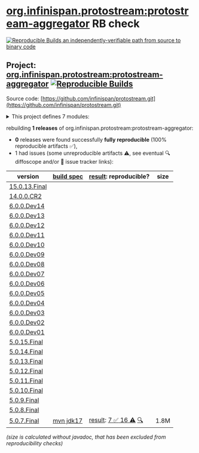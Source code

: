 [org.infinispan.protostream:protostream-aggregator](https://central.sonatype.com/artifact/org.infinispan.protostream/protostream-aggregator/versions) RB check
=======

[![Reproducible Builds](https://reproducible-builds.org/images/logos/rb.svg) an independently-verifiable path from source to binary code](https://reproducible-builds.org/)

## Project: [org.infinispan.protostream:protostream-aggregator](https://central.sonatype.com/artifact/org.infinispan.protostream/protostream-aggregator/versions) [![Reproducible Builds](https://img.shields.io/endpoint?url=https://raw.githubusercontent.com/jvm-repo-rebuild/reproducible-central/master/content/org/infinispan/protostream/badge.json)](https://github.com/jvm-repo-rebuild/reproducible-central/blob/master/content/org/infinispan/protostream/README.md)

Source code: [https://github.com/infinispan/protostream.git](https://github.com/infinispan/protostream.git)

<details><summary>This project defines 7 modules:</summary>

* [org.infinispan.protostream:parent](https://central.sonatype.com/artifact/org.infinispan.protostream/parent/overview)
* [org.infinispan.protostream:proto-schema-compatibility-maven-plugin](https://central.sonatype.com/artifact/org.infinispan.protostream/proto-schema-compatibility-maven-plugin/overview)
* [org.infinispan.protostream:protostream](https://central.sonatype.com/artifact/org.infinispan.protostream/protostream/overview)
* [org.infinispan.protostream:protostream-aggregator](https://central.sonatype.com/artifact/org.infinispan.protostream/protostream-aggregator/overview)
* [org.infinispan.protostream:protostream-integrationtests](https://central.sonatype.com/artifact/org.infinispan.protostream/protostream-integrationtests/overview)
* [org.infinispan.protostream:protostream-processor](https://central.sonatype.com/artifact/org.infinispan.protostream/protostream-processor/overview)
* [org.infinispan.protostream:protostream-types](https://central.sonatype.com/artifact/org.infinispan.protostream/protostream-types/overview)
</details>

rebuilding **1 releases** of org.infinispan.protostream:protostream-aggregator:
- **0** releases were found successfully **fully reproducible** (100% reproducible artifacts :white_check_mark:),
- 1 had issues (some unreproducible artifacts :warning:, see eventual :mag: diffoscope and/or :memo: issue tracker links):

| version | [build spec](/BUILDSPEC.md) | [result](https://reproducible-builds.org/docs/jvm/): reproducible? | size |
| -- | --------- | ------ | -- |
| [15.0.13.Final](https://central.sonatype.com/artifact/org.infinispan.protostream/parent/15.0.13.Final/pom) | | | |
| [14.0.0.CR2](https://central.sonatype.com/artifact/org.infinispan.protostream/parent/14.0.0.CR2/pom) | | | |
| [6.0.0.Dev14](https://central.sonatype.com/artifact/org.infinispan.protostream/parent/6.0.0.Dev14/pom) | | | |
| [6.0.0.Dev13](https://central.sonatype.com/artifact/org.infinispan.protostream/parent/6.0.0.Dev13/pom) | | | |
| [6.0.0.Dev12](https://central.sonatype.com/artifact/org.infinispan.protostream/parent/6.0.0.Dev12/pom) | | | |
| [6.0.0.Dev11](https://central.sonatype.com/artifact/org.infinispan.protostream/parent/6.0.0.Dev11/pom) | | | |
| [6.0.0.Dev10](https://central.sonatype.com/artifact/org.infinispan.protostream/parent/6.0.0.Dev10/pom) | | | |
| [6.0.0.Dev09](https://central.sonatype.com/artifact/org.infinispan.protostream/parent/6.0.0.Dev09/pom) | | | |
| [6.0.0.Dev08](https://central.sonatype.com/artifact/org.infinispan.protostream/parent/6.0.0.Dev08/pom) | | | |
| [6.0.0.Dev07](https://central.sonatype.com/artifact/org.infinispan.protostream/parent/6.0.0.Dev07/pom) | | | |
| [6.0.0.Dev06](https://central.sonatype.com/artifact/org.infinispan.protostream/parent/6.0.0.Dev06/pom) | | | |
| [6.0.0.Dev05](https://central.sonatype.com/artifact/org.infinispan.protostream/parent/6.0.0.Dev05/pom) | | | |
| [6.0.0.Dev04](https://central.sonatype.com/artifact/org.infinispan.protostream/parent/6.0.0.Dev04/pom) | | | |
| [6.0.0.Dev03](https://central.sonatype.com/artifact/org.infinispan.protostream/parent/6.0.0.Dev03/pom) | | | |
| [6.0.0.Dev02](https://central.sonatype.com/artifact/org.infinispan.protostream/parent/6.0.0.Dev02/pom) | | | |
| [6.0.0.Dev01](https://central.sonatype.com/artifact/org.infinispan.protostream/parent/6.0.0.Dev01/pom) | | | |
| [5.0.15.Final](https://central.sonatype.com/artifact/org.infinispan.protostream/parent/5.0.15.Final/pom) | | | |
| [5.0.14.Final](https://central.sonatype.com/artifact/org.infinispan.protostream/parent/5.0.14.Final/pom) | | | |
| [5.0.13.Final](https://central.sonatype.com/artifact/org.infinispan.protostream/parent/5.0.13.Final/pom) | | | |
| [5.0.12.Final](https://central.sonatype.com/artifact/org.infinispan.protostream/parent/5.0.12.Final/pom) | | | |
| [5.0.11.Final](https://central.sonatype.com/artifact/org.infinispan.protostream/parent/5.0.11.Final/pom) | | | |
| [5.0.10.Final](https://central.sonatype.com/artifact/org.infinispan.protostream/parent/5.0.10.Final/pom) | | | |
| [5.0.9.Final](https://central.sonatype.com/artifact/org.infinispan.protostream/parent/5.0.9.Final/pom) | | | |
| [5.0.8.Final](https://central.sonatype.com/artifact/org.infinispan.protostream/parent/5.0.8.Final/pom) | | | |
| [5.0.7.Final](https://central.sonatype.com/artifact/org.infinispan.protostream/protostream-aggregator/5.0.7.Final/pom) | [mvn jdk17](protostream-5.0.7.Final.buildspec) | [result](protostream-aggregator-5.0.7.Final.buildinfo): [7 :white_check_mark:  16 :warning:](protostream-aggregator-5.0.7.Final.buildcompare) [:mag:](protostream-aggregator-5.0.7.Final.diffoscope) | 1.8M |

<i>(size is calculated without javadoc, that has been excluded from reproducibility checks)</i>
